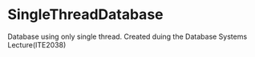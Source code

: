 # SingleThreadDatabase
Database using only single thread. Created duing the Database Systems Lecture(ITE2038)
